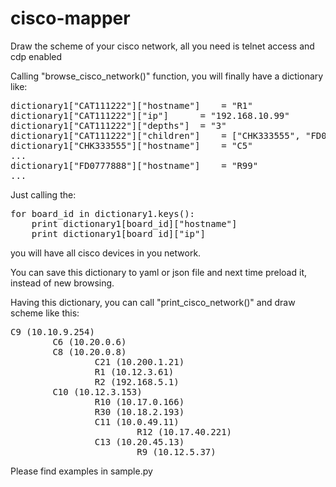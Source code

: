 # cisco-mapper
Draw the scheme of your cisco network, all you need is telnet access and cdp enabled

Calling "browse_cisco_network()" function, you will finally have a dictionary like:
<pre>
dictionary1["CAT111222"]["hostname"]	= "R1"
dictionary1["CAT111222"]["ip"]		= "192.168.10.99"
dictionary1["CAT111222"]["depths"]	= "3"
dictionary1["CAT111222"]["children"]	= ["CHK333555", "FD0777888"]
dictionary1["CHK333555"]["hostname"]	= "C5"
...
dictionary1["FD0777888"]["hostname"]	= "R99"
...
</pre>

Just calling the:
<pre>
for board_id in dictionary1.keys():
	print dictionary1[board_id]["hostname"]
	print dictionary1[board_id]["ip"]
</pre>
you will have all cisco devices in you network.

You can save this dictionary to yaml or json file and next time preload it, instead of new browsing.

Having this dictionary, you can call "print_cisco_network()" and draw scheme like this:
<pre>
C9 (10.10.9.254)
        C6 (10.20.0.6)
        C8 (10.20.0.8)
                C21 (10.200.1.21)
                R1 (10.12.3.61)
                R2 (192.168.5.1)
        C10 (10.12.3.153)
                R10 (10.17.0.166)
                R30 (10.18.2.193)
                C11 (10.0.49.11)
                        R12 (10.17.40.221)
                C13 (10.20.45.13)
                        R9 (10.12.5.37)
</pre>

Please find examples in sample.py


